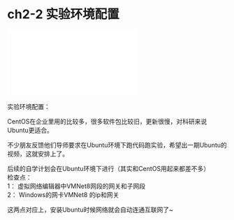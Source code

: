 # ch2-2 实验环境配置 

<div class='bilibili-video'>
<iframe class='bilibili-video-iframe' src="//player.bilibili.com/player.html?aid=551500178&bvid=BV1yi4y1f7AW&cid=508049154&page=1&as_wide=1&high_quality=1&danmaku=1" scrolling="no" border="0" frameborder="no" framespacing="0" allowfullscreen="true"></iframe>
</div>



实验环境配置：
 
CentOS在企业里用的比较多，很多软件包比较旧，更新很慢，对科研来说Ubuntu更适合。

不少朋友反馈他们导师要求在Ubuntu环境下跑代码跑实验，希望出一期Ubuntu的视频，这就安排上了。

后续的自学计划会在Ubuntu环境下进行（其实和CentOS用起来都差不多）<br>
检查点：<br>
1： 虚拟网络编辑器中VMNet8网段的网关和子网段 <br>
2： Windows的网卡VMNet8 的ip和网关 <br>

这两点对应上，安装Ubuntu时候网络就会自动连通互联网了~
